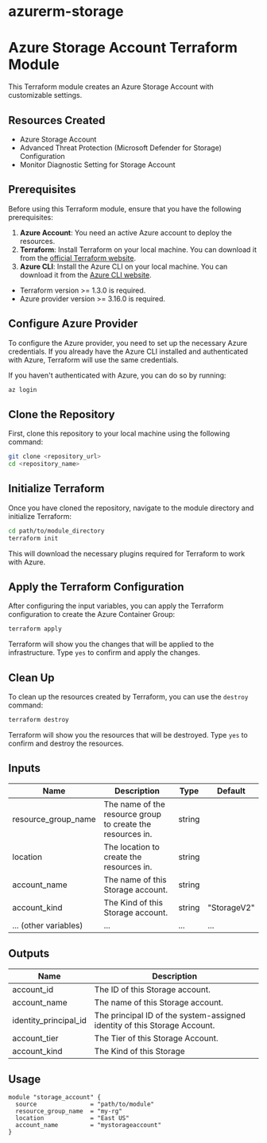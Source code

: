 # azurerm-storage

# Azure Storage Account Terraform Module

This Terraform module creates an Azure Storage Account with customizable settings.

## Resources Created

- Azure Storage Account
- Advanced Threat Protection (Microsoft Defender for Storage) Configuration
- Monitor Diagnostic Setting for Storage Account

## Prerequisites

Before using this Terraform module, ensure that you have the following prerequisites:

1. **Azure Account**: You need an active Azure account to deploy the resources.
2. **Terraform**: Install Terraform on your local machine. You can download it from the [official Terraform website](https://www.terraform.io/downloads.html).
3. **Azure CLI**: Install the Azure CLI on your local machine. You can download it from the [Azure CLI website](https://docs.microsoft.com/en-us/cli/azure/install-azure-cli).

- Terraform version >= 1.3.0 is required.
- Azure provider version >= 3.16.0 is required.

## Configure Azure Provider

To configure the Azure provider, you need to set up the necessary Azure credentials. If you already have the Azure CLI installed and authenticated with Azure, Terraform will use the same credentials.

If you haven't authenticated with Azure, you can do so by running:

```bash
az login
```


## Clone the Repository

First, clone this repository to your local machine using the following command:

```bash
git clone <repository_url>
cd <repository_name>
```

## Initialize Terraform

Once you have cloned the repository, navigate to the module directory and initialize Terraform:

```bash
cd path/to/module_directory
terraform init
```

This will download the necessary plugins required for Terraform to work with Azure.

## Apply the Terraform Configuration

After configuring the input variables, you can apply the Terraform configuration to create the Azure Container Group:

```bash
terraform apply
```

Terraform will show you the changes that will be applied to the infrastructure. Type `yes` to confirm and apply the changes.

## Clean Up

To clean up the resources created by Terraform, you can use the `destroy` command:

```bash
terraform destroy
```

Terraform will show you the resources that will be destroyed. Type `yes` to confirm and destroy the resources.


## Inputs

| Name                                 | Description                                                                                                                                                 | Type      | Default                                       |
|--------------------------------------|-------------------------------------------------------------------------------------------------------------------------------------------------------------|-----------|-----------------------------------------------|
| resource_group_name                  | The name of the resource group to create the resources in.                                                                                                 | string    |                                               |
| location                             | The location to create the resources in.                                                                                                                   | string    |                                               |
| account_name                         | The name of this Storage account.                                                                                                                           | string    |                                               |
| account_kind                         | The Kind of this Storage account.                                                                                                                           | string    | "StorageV2"                                   |
| ... (other variables)                | ...                                                                                         | ...       | ...                                           |

## Outputs

| Name                           | Description                                                                           |
|--------------------------------|---------------------------------------------------------------------------------------|
| account_id                     | The ID of this Storage account.                                                       |
| account_name                   | The name of this Storage account.                                                     |
| identity_principal_id          | The principal ID of the system-assigned identity of this Storage Account.             |
| account_tier                   | The Tier of this Storage Account.                                                     |
| account_kind                   | The Kind of this Storage 

## Usage

```hcl
module "storage_account" {
  source               = "path/to/module"
  resource_group_name  = "my-rg"
  location             = "East US"
  account_name         = "mystorageaccount"
}
```
